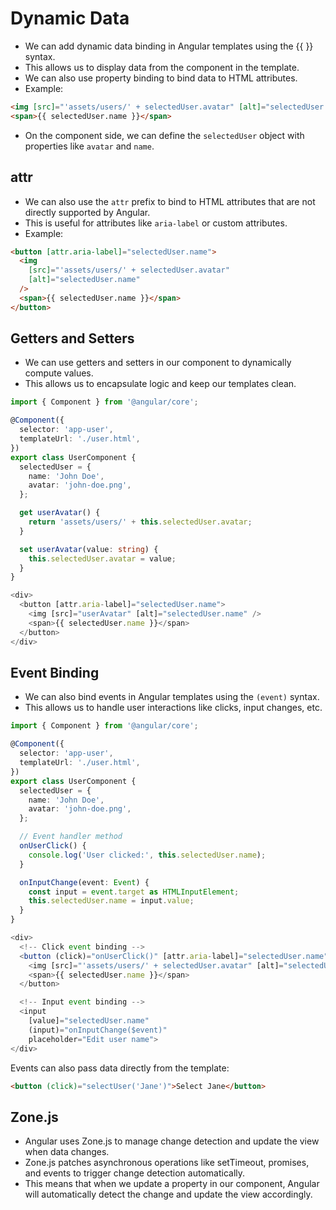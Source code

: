 # Dynamic Data

- We can add dynamic data binding in Angular templates using the {{ }} syntax.
- This allows us to display data from the component in the template.
- We can also use property binding to bind data to HTML attributes.
- Example:

```html
<img [src]="'assets/users/' + selectedUser.avatar" [alt]="selectedUser.name" />
<span>{{ selectedUser.name }}</span>
```

- On the component side, we can define the `selectedUser` object with properties like `avatar` and `name`.

## attr

- We can also use the `attr` prefix to bind to HTML attributes that are not directly supported by Angular.
- This is useful for attributes like `aria-label` or custom attributes.
- Example:

```html
<button [attr.aria-label]="selectedUser.name">
  <img
    [src]="'assets/users/' + selectedUser.avatar"
    [alt]="selectedUser.name"
  />
  <span>{{ selectedUser.name }}</span>
</button>
```

## Getters and Setters

- We can use getters and setters in our component to dynamically compute values.
- This allows us to encapsulate logic and keep our templates clean.

```typescript
import { Component } from '@angular/core';

@Component({
  selector: 'app-user',
  templateUrl: './user.html',
})
export class UserComponent {
  selectedUser = {
    name: 'John Doe',
    avatar: 'john-doe.png',
  };

  get userAvatar() {
    return 'assets/users/' + this.selectedUser.avatar;
  }

  set userAvatar(value: string) {
    this.selectedUser.avatar = value;
  }
}

<div>
  <button [attr.aria-label]="selectedUser.name">
    <img [src]="userAvatar" [alt]="selectedUser.name" />
    <span>{{ selectedUser.name }}</span>
  </button>
</div>
```

## Event Binding

- We can also bind events in Angular templates using the `(event)` syntax.
- This allows us to handle user interactions like clicks, input changes, etc.

```typescript
import { Component } from '@angular/core';

@Component({
  selector: 'app-user',
  templateUrl: './user.html',
})
export class UserComponent {
  selectedUser = {
    name: 'John Doe',
    avatar: 'john-doe.png',
  };

  // Event handler method
  onUserClick() {
    console.log('User clicked:', this.selectedUser.name);
  }

  onInputChange(event: Event) {
    const input = event.target as HTMLInputElement;
    this.selectedUser.name = input.value;
  }
}

<div>
  <!-- Click event binding -->
  <button (click)="onUserClick()" [attr.aria-label]="selectedUser.name">
    <img [src]="'assets/users/' + selectedUser.avatar" [alt]="selectedUser.name" />
    <span>{{ selectedUser.name }}</span>
  </button>

  <!-- Input event binding -->
  <input
    [value]="selectedUser.name"
    (input)="onInputChange($event)"
    placeholder="Edit user name">
</div>
```

Events can also pass data directly from the template:

```html
<button (click)="selectUser('Jane')">Select Jane</button>
```

## Zone.js

- Angular uses Zone.js to manage change detection and update the view when data changes.
- Zone.js patches asynchronous operations like setTimeout, promises, and events to trigger change detection automatically.
- This means that when we update a property in our component, Angular will automatically detect the change and update the view accordingly.
